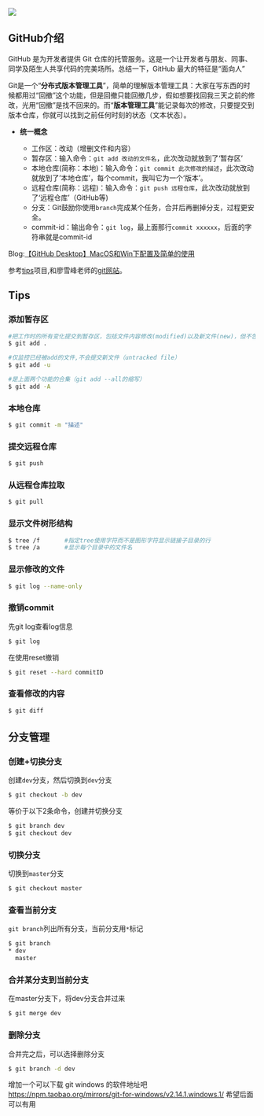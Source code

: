 ![](http://oo8jzybo8.bkt.clouddn.com/hello-github.jpg)

## GitHub介绍
GitHub 是为开发者提供 Git 仓库的托管服务。这是一个让开发者与朋友、同事、同学及陌生人共享代码的完美场所。总结一下，GitHub 最大的特征是“面向人”

Git是一个“**分布式版本管理工具**”，简单的理解版本管理工具：大家在写东西的时候都用过“回撤”这个功能，但是回撤只能回撤几步，假如想要找回我三天之前的修改，光用“回撤”是找不回来的。而“**版本管理工具**”能记录每次的修改，只要提交到版本仓库，你就可以找到之前任何时刻的状态（文本状态）。

* **统一概念**

    * 工作区：改动（增删文件和内容）
    * 暂存区：输入命令：`git add 改动的文件名`，此次改动就放到了‘暂存区’
    * 本地仓库(简称：本地)：输入命令：`git commit 此次修改的描述`，此次改动就放到了’本地仓库’，每个commit，我叫它为一个‘版本’。
    * 远程仓库(简称：远程)：输入命令：`git push 远程仓库`，此次改动就放到了‘远程仓库’（GitHub等)
    * 分支：Git鼓励你使用`branch`完成某个任务，合并后再删掉分支，过程更安全。
    * commit-id：输出命令：`git log`，最上面那行`commit xxxxxx`，后面的字符串就是commit-id

Blog:[【GitHub Desktop】MacOS和Win下配置及简单的使用](http://www.cnblogs.com/SeekHit/p/6257451.html)

参考[tips](https://github.com/git-tips/tips)项目,和廖雪峰老师的[git网站](http://www.liaoxuefeng.com/wiki/0013739516305929606dd18361248578c67b8067c8c017b000)。

## Tips
### 添加暂存区
```sh
#把工作时的所有变化提交到暂存区，包括文件内容修改(modified)以及新文件(new)，但不包括被删除的文件。
$ git add .   

#仅监控已经被add的文件,不会提交新文件（untracked file）
$ git add -u

#是上面两个功能的合集（git add --all的缩写）
$ git add -A
```

### 本地仓库
```sh
$ git commit -m "描述"
```

### 提交远程仓库
```sh
$ git push
```

### 从远程仓库拉取
```sh
$ git pull
```

### 显示文件树形结构
```sh
$ tree /f		#指定tree使用字符而不是图形字符显示链接子目录的行
$ tree /a		#显示每个目录中的文件名
```

### 显示修改的文件
```sh
$ git log --name-only
```

### 撤销commit
先git log查看log信息
```sh
$ git log
```
在使用reset撤销
```sh
$ git reset --hard commitID
```

### 查看修改的内容
```sh
$ git diff
```

## 分支管理
### 创建+切换分支
创建`dev`分支，然后切换到`dev`分支
```sh
$ git checkout -b dev
```
等价于以下2条命令，创建并切换分支
```sh
$ git branch dev
$ git checkout dev
```
### 切换分支
切换到`master`分支
```sh
$ git checkout master
```
### 查看当前分支
`git branch`列出所有分支，当前分支用`*`标记
```sh
$ git branch
* dev
  master
```
### 合并某分支到当前分支
在master分支下，将dev分支合并过来
```sh
$ git merge dev
```

### 删除分支
合并完之后，可以选择删除分支
```sh
$ git branch -d dev
```
增加一个可以下载 git windows 的软件地址吧
https://npm.taobao.org/mirrors/git-for-windows/v2.14.1.windows.1/
希望后面可以有用
